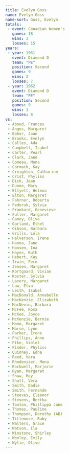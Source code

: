 ```yaml
---
title: Evelyn Goss
name: Evelyn Goss
name-sort: Goss, Evelyn
totals:
 - event: Canadian Women's
   games: 18
   wins: 3
   losses: 15
years:
 - year: 1961
   event: Diamond D
   team: "PE"
   position: Second
   games: 9
   wins: 2
   losses: 7
 - year: 1962
   event: Diamond D
   team: "PE"
   position: Second
   games: 9
   wins: 1
   losses: 8
vs:
 - Aboud, Frances
 - Angus, Margaret
 - Baker, Joan
 - Brooks, Evelyn
 - Calles, Ada
 - Campbell, Isabel
 - Carter, Pearl
 - Clark, Jane
 - Comeau, Mona
 - Cormack, Kay
 - Creighton, Catharine
 - Crist, Phyliss
 - Dick, Jean
 - Dunne, Mary
 - Ellyett, Helena
 - Elton, Margaret
 - Fahrner, Roberta
 - Fedoruk, Sylvia
 - Frankard, Genevieve
 - Fuller, Margaret
 - Gamey, Olive
 - Garland, Ethel
 - Gibson, Barbara
 - Grills, Lola
 - Halverson, Irene
 - Hanna, Jane
 - Hansen, Ina
 - Hayes, Ruth
 - Hebert, Kay
 - Irwin, Fern
 - Jensen, Margaret
 - Kortgaard, Vivian
 - Koster, Sylvia
 - Lavery, Margaret
 - Law, Elva
 - Leith, Isabel
 - MacDonald, Annabelle
 - MacKenzie, Elizabeth
 - MacNevin, Barbara
 - McFee, Rosa
 - McKee, Joyce
 - McKenzie, Bernie
 - Moon, Margaret
 - Morse, Lynn
 - Parker, Irene
 - Phillips, Anne
 - Pike, Violet
 - Pinder, Phyliss
 - Quinney, Edna
 - Reed, Vera
 - Rhodenizer, Mona
 - Rockwell, Marjorie
 - Ryan, Margaret
 - Shaw, May
 - Shutt, Vera
 - Smith, Dadie
 - Smith, Fernande
 - Steeves, Eleanor
 - Stevens, Bertha
 - Tanton, Phillippa Jane
 - Thomas, Pauline
 - Thompson, Dorothy (AB)
 - Tittemore, Ruby
 - Walters, Grace
 - Watson, Ila
 - Winstone, Shirley
 - Wooley, Emily
 - Wylie, Olive
---
```

